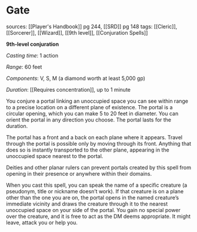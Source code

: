 # Gate
sources: [[Player's Handbook]] pg 244, [[SRD]] pg 148
tags: [[Cleric]], [[Sorcerer]], [[Wizard]], [[9th level]], [[Conjuration Spells]]

**9th-level conjuration**

*Casting time*: 1 action

*Range*: 60 feet

*Components*: V, S, M (a diamond worth at least 5,000 gp)

*Duration*: [[Requires concentration]], up to 1 minute

You conjure a portal linking an unoccupied space you can see within range to a precise location on a different plane of existence. The portal is a circular opening, which you can make 5 to 20 feet in diameter. You can orient the portal in any direction you choose. The portal lasts for the duration.

The portal has a front and a back on each plane where it appears. Travel through the portal is possible only by moving through its front. Anything that does so is instantly transported to the other plane, appearing in the unoccupied space nearest to the portal.

Deities and other planar rulers can prevent portals created by this spell from opening in their presence or anywhere within their domains.

When you cast this spell, you can speak the name of a specific creature (a pseudonym, title or nickname doesn’t work). If that creature is on a plane other than the one you are on, the portal opens in the named creature’s immediate vicinity and draws the creature through it to the nearest unoccupied space on your side of the portal. You gain no special power over the creature, and it is free to act as the DM deems appropriate. It might leave, attack you or help you.
